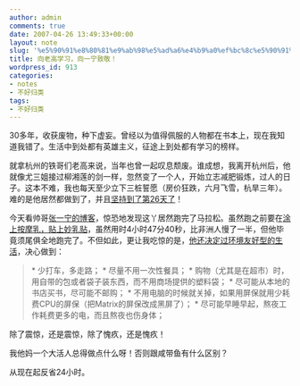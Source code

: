 ```yaml
---
author: admin
comments: true
date: 2007-04-26 13:49:33+00:00
layout: note
slug: '%e5%90%91%e8%80%81%e9%ab%98%e5%ad%a6%e4%b9%a0%ef%bc%8c%e5%90%91%e4%b8%80%e5%ae%81%e8%87%b4%e6%95%ac%ef%bc%81'
title: 向老高学习，向一宁致敬！
wordpress_id: 913
categories:
- notes
- 不好归类
tags:
- 不好归类
---
```


30多年，收获废物，种下虚妄。曾经以为值得佩服的人物都在书本上，现在我知道我错了。生活中到处都有英雄主义，征途上到处都有学习的榜样。

就拿杭州的铁哥们老高来说，当年也曾一起叹息颓废。谁成想，我离开杭州后，他就像尤三姐接过柳湘莲的剑一样，忽然变了一个人，开始立志减肥锻炼，过人的日子。这本不难，我也每天至少立下三桩誓愿（房价狂跌，六月飞雪，杭旱三年）。难的是他居然都做到了，并且[坚持到了第26天了](http://www.golao.com/post/365.html)！

今天看帅哥[张一宁的博客](http://www.yining.org/)，惊恐地发现这丫居然跑完了马拉松。虽然跑之前要在[涂上按摩乳，贴上妙乳贴](http://www.yining.org/2007/04/22/xiamen-marathon-2007-report/)，虽然用时4小时47分40秒，比非洲人慢了一半，但他毕竟须尾俱全地跑完了。不但如此，更让我吃惊的是，[他还决定过环境友好型的生活](http://www.yining.org/2007/04/22/earth-day-quit-smoking/)，决心做到：





<blockquote>   * 少打车，多走路；
    * 尽量不用一次性餐具；
    * 购物（尤其是在超市）时，用自带的包或者袋子装东西，而不用商场提供的塑料袋；
    * 尽可能从本地的书店买书，尽可能不邮购；
    * 不用电脑的时候就关掉，如果用屏保就用少耗费CPU的屏保（把Matrix的屏保改成黑屏了）；
    * 尽可能早睡早起，熬夜工作耗费更多的电，而且熬夜也伤身体；</blockquote>



除了震惊，还是震惊，除了愧疚，还是愧疚！

我他妈一个大活人总得做点什么呀！否则跟咸带鱼有什么区别？

从现在起反省24小时。

